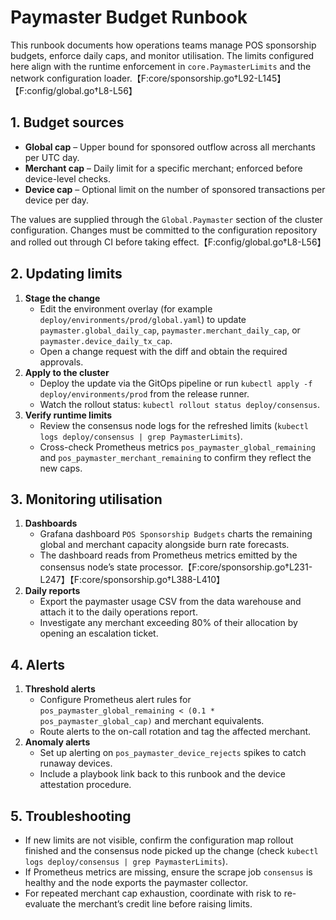 # Paymaster Budget Runbook

This runbook documents how operations teams manage POS sponsorship budgets, enforce daily caps, and monitor utilisation. The limits configured here align with the runtime enforcement in `core.PaymasterLimits` and the network configuration loader.【F:core/sponsorship.go†L92-L145】【F:config/global.go†L8-L56】

## 1. Budget sources

* **Global cap** – Upper bound for sponsored outflow across all merchants per UTC day.
* **Merchant cap** – Daily limit for a specific merchant; enforced before device-level checks.
* **Device cap** – Optional limit on the number of sponsored transactions per device per day.

The values are supplied through the `Global.Paymaster` section of the cluster configuration. Changes must be committed to the configuration repository and rolled out through CI before taking effect.【F:config/global.go†L8-L56】

## 2. Updating limits

1. **Stage the change**
   * Edit the environment overlay (for example `deploy/environments/prod/global.yaml`) to update `paymaster.global_daily_cap`, `paymaster.merchant_daily_cap`, or `paymaster.device_daily_tx_cap`.
   * Open a change request with the diff and obtain the required approvals.
2. **Apply to the cluster**
   * Deploy the update via the GitOps pipeline or run `kubectl apply -f deploy/environments/prod` from the release runner.
   * Watch the rollout status: `kubectl rollout status deploy/consensus`.
3. **Verify runtime limits**
   * Review the consensus node logs for the refreshed limits (`kubectl logs deploy/consensus | grep PaymasterLimits`).
   * Cross-check Prometheus metrics `pos_paymaster_global_remaining` and `pos_paymaster_merchant_remaining` to confirm they reflect the new caps.

## 3. Monitoring utilisation

1. **Dashboards**
   * Grafana dashboard `POS Sponsorship Budgets` charts the remaining global and merchant capacity alongside burn rate forecasts.
   * The dashboard reads from Prometheus metrics emitted by the consensus node’s state processor.【F:core/sponsorship.go†L231-L247】【F:core/sponsorship.go†L388-L410】
2. **Daily reports**
   * Export the paymaster usage CSV from the data warehouse and attach it to the daily operations report.
   * Investigate any merchant exceeding 80% of their allocation by opening an escalation ticket.

## 4. Alerts

1. **Threshold alerts**
   * Configure Prometheus alert rules for `pos_paymaster_global_remaining < (0.1 * pos_paymaster_global_cap)` and merchant equivalents.
   * Route alerts to the on-call rotation and tag the affected merchant.
2. **Anomaly alerts**
   * Set up alerting on `pos_paymaster_device_rejects` spikes to catch runaway devices.
   * Include a playbook link back to this runbook and the device attestation procedure.

## 5. Troubleshooting

* If new limits are not visible, confirm the configuration map rollout finished and the consensus node picked up the change (check `kubectl logs deploy/consensus | grep PaymasterLimits`).
* If Prometheus metrics are missing, ensure the scrape job `consensus` is healthy and the node exports the paymaster collector.
* For repeated merchant cap exhaustion, coordinate with risk to re-evaluate the merchant’s credit line before raising limits.
